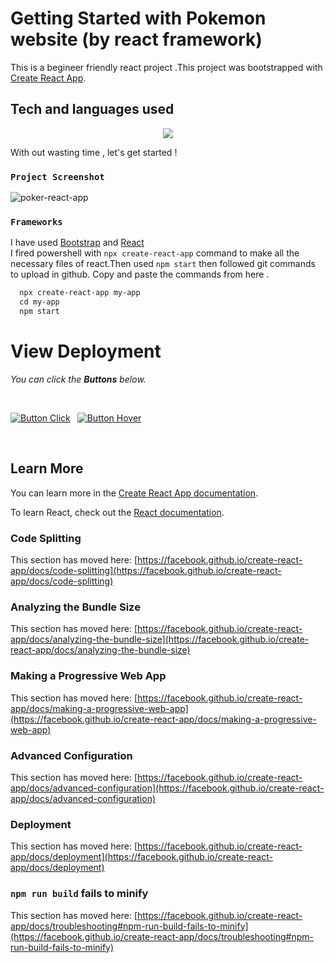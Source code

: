 # Getting Started with Pokemon website (by react framework)
This is a begineer friendly react project .This project was bootstrapped with [Create React App](https://github.com/facebook/create-react-app).

## Tech and languages used   
<p align="center">
  <a href="https://skillicons.dev">
    <img src="https://skillicons.dev/icons?i=git,react,html,js,css,vscode" />
  </a>
</p>

With out wasting time , let's get started !

### `Project Screenshot`
![poker-react-app](https://github.com/Abhoycodes/pokemonApp-react/assets/100774515/f2e0bda1-ff3e-4ca4-86f3-83bd9befa91e)

### `Frameworks`
I have used [Bootstrap](https://getbootstrap.com/docs/5.3/getting-started/introduction/) and [React](https://reactjsexample.com/learninng-react-js-create-forms-with-formik/) 
<br>
I fired powershell with  `npx create-react-app` command to make all the necessary files of react.Then used `npm start` then followed git commands to upload in github.
Copy and paste the commands from here .
```markdown
  npx create-react-app my-app 
  cd my-app
  npm start
```
# View Deployment

*You can click the **Buttons** below.*


<br>

[![Button Click]][Link] 
[![Button Hover]][Link] 

<br>

[Button Hover]: https://img.shields.io/badge/Hover_Over_Me!-37a779?style=for-the-badge
[Button Click]: https://img.shields.io/badge/Click_Me!-37a779?style=for-the-badge

[Link]: # 'Link with example title.'
## Learn More

You can learn more in the [Create React App documentation](https://facebook.github.io/create-react-app/docs/getting-started).

To learn React, check out the [React documentation](https://reactjs.org/).

### Code Splitting

This section has moved here: [https://facebook.github.io/create-react-app/docs/code-splitting](https://facebook.github.io/create-react-app/docs/code-splitting)

### Analyzing the Bundle Size

This section has moved here: [https://facebook.github.io/create-react-app/docs/analyzing-the-bundle-size](https://facebook.github.io/create-react-app/docs/analyzing-the-bundle-size)

### Making a Progressive Web App

This section has moved here: [https://facebook.github.io/create-react-app/docs/making-a-progressive-web-app](https://facebook.github.io/create-react-app/docs/making-a-progressive-web-app)

### Advanced Configuration

This section has moved here: [https://facebook.github.io/create-react-app/docs/advanced-configuration](https://facebook.github.io/create-react-app/docs/advanced-configuration)

### Deployment

This section has moved here: [https://facebook.github.io/create-react-app/docs/deployment](https://facebook.github.io/create-react-app/docs/deployment)

### `npm run build` fails to minify

This section has moved here: [https://facebook.github.io/create-react-app/docs/troubleshooting#npm-run-build-fails-to-minify](https://facebook.github.io/create-react-app/docs/troubleshooting#npm-run-build-fails-to-minify)
